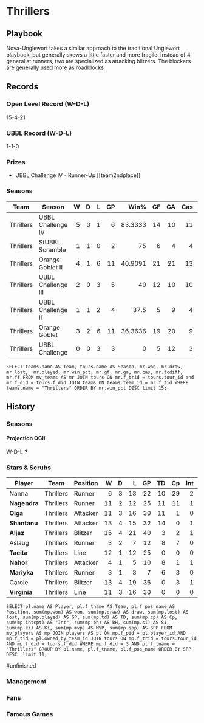 # Thrillers



## Playbook

Nova-Unglewort takes a similar approach to the traditional Unglewort playbook, but generally skews a little faster and more fragile. Instead of 4 generalist runners, two are specialized as attacking blitzers. The blockers are generally used more as roadblocks

## Records

### Open Level Record (W-D-L)

15-4-21

### UBBL Record (W-D-L)

1-1-0

### Prizes

*  UBBL Challenge IV - Runner-Up [[team2ndplace]]


### Seasons

| Team      | Season             | W  | D | L | GP | Win% | GF   | GA   | Cas  | CDif | FF   |
|-----------|--------------------|--:|--:|--:|---:|-----:|---:|---:|----:|-----:|---:|
| Thrillers | UBBL Challenge IV  |    5 |    0 |    1 |      6 | 83.3333 |   14 |   10 |   11 |      3 |    4 |
| Thrillers | StUBBL Scramble    |    1 |    1 |    0 |      2 |      75 |    6 |    4 |    4 |      4 |    2 |
| Thrillers | Orange Goblet II   |    4 |    1 |    6 |     11 | 40.9091 |   21 |   21 |   13 |      3 |   -1 |
| Thrillers | UBBL Challenge III |    2 |    0 |    3 |      5 |      40 |   12 |   10 |   10 |      3 |   -1 |
| Thrillers | UBBL Challenge II  |    1 |    1 |    2 |      4 |    37.5 |    5 |    9 |    4 |     -1 |    2 |
| Thrillers | Orange Goblet      |    3 |    2 |    6 |     11 | 36.3636 |   19 |   20 |    9 |      3 |   -2 |
| Thrillers | UBBL Challenge     |    0 |    0 |    3 |      3 |       0 |    5 |   12 |    3 |      0 |    0 |

`
SELECT teams.name AS Team, tours.name AS Season, mr.won, mr.draw, mr.lost, 	mr.played, mr.win_pct, mr.gf, mr.ga, mr.cas, mr.tcdiff,	mr.ff FROM mv_teams AS mr JOIN tours ON mr.f_trid = tours.tour_id and mr.f_did = tours.f_did JOIN teams ON teams.team_id = mr.f_tid WHERE teams.name = "Thrillers" ORDER BY mr.win_pct DESC limit 15;
`

## History


### Seasons


#### Projection OGII

W-D-L ?


### Stars & Scrubs

| Player           | Team        | Position      | W | D | L | GP | TD | Cp | Int | BH | SI | Ki | MVP | SPP |
|------------------|-------------|---------------|--:|--:|--:|---:|---:|---:|----:|---:|---:|---:|----:|----:|
| Nanna   | Thrillers | Runner                |    6 |    3 |   13 |   22 |   10 |   29 |    2 |    0 |    0 |    0 |    3 |   78 |
| **Nagendra** | Thrillers | Runner                |   11 |    2 |   12 |   25 |   11 |   11 |    1 |    1 |    0 |    0 |    3 |   63 |
| **Olga**     | Thrillers | Attacker |   11 |    3 |   16 |   30 |   11 |    1 |    0 |    3 |    2 |    0 |    3 |   59 |
| **Shantanu** | Thrillers | Attacker |   13 |    4 |   15 |   32 |   14 |    0 |    1 |    5 |    1 |    1 |    0 |   58 |
| **Aljaz**    | Thrillers | Blitzer                |   15 |    4 |   21 |   40 |    3 |    2 |    1 |    7 |    1 |    0 |    2 |   39 |
| Aslaug  | Thrillers | Runner                |    3 |    2 |    7 |   12 |    8 |    7 |    0 |    0 |    1 |    0 |    0 |   33 |
| **Tacita**   | Thrillers | Line               |   12 |    1 |   12 |   25 |    0 |    0 |    0 |    1 |    0 |    0 |    6 |   32 |
| **Nahor**    | Thrillers | Attacker |    4 |    1 |    5 |   10 |    8 |    1 |    1 |    0 |    0 |    0 |    1 |   32 |
| **Mariyka**  | Thrillers | Runner                |    3 |    1 |    3 |    7 |    6 |    3 |    0 |    0 |    0 |    0 |    1 |   26 |
| Carole  | Thrillers | Blitzer                |   13 |    4 |   19 |   36 |    0 |    3 |    1 |    1 |    3 |    0 |    2 |   23 |
| **Virginia** | Thrillers | Line               |   11 |    3 |   16 |   30 |    0 |    0 |    0 |    2 |    1 |    1 |    3 |   23 |

`
SELECT pl.name AS Player, pl.f_tname AS Team, pl.f_pos_name AS Position, sum(mp.won) AS won, sum(mp.draw) AS draw, sum(mp.lost) AS lost, sum(mp.played) AS GP, sum(mp.td) AS TD, sum(mp.cp) AS Cp, sum(mp.intcpt) AS "Int",	sum(mp.bh) AS BH, sum(mp.si) AS SI,	sum(mp.ki) AS Ki, sum(mp.mvp) AS MVP, sum(mp.spp) AS SPP FROM mv_players AS mp JOIN players AS pl ON mp.f_pid = pl.player_id AND mp.f_tid = pl.owned_by_team_id JOIN tours ON mp.f_trid = tours.tour_id AND mp.f_did = tours.f_did WHERE mp.f_did = 3 AND pl.f_tname = "Thrillers" GROUP BY pl.name, pl.f_tname, pl.f_pos_name ORDER BY SPP DESC 
limit 11;
`

#unfinished 

### Management

### Fans


### Famous Games


